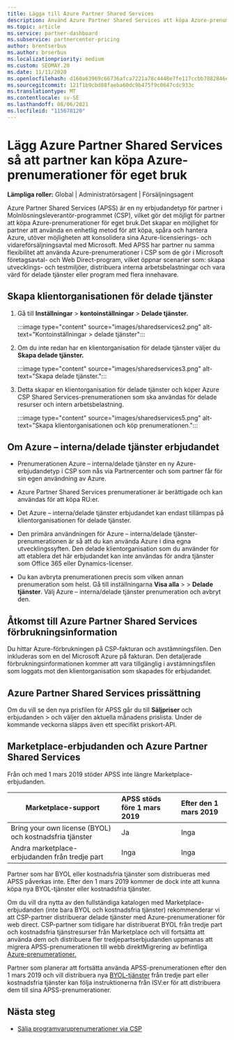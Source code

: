 ```yaml
---
title: Lägga till Azure Partner Shared Services
description: Använd Azure Partner Shared Services att köpa Azure-prenumerationer för eget bruk och för att ha en enhetlig metod för att köpa, spåra och hantera Azure.
ms.topic: article
ms.service: partner-dashboard
ms.subservice: partnercenter-pricing
author: brentserbus
ms.author: brserbus
ms.localizationpriority: medium
ms.custom: SEOMAY.20
ms.date: 11/11/2020
ms.openlocfilehash: d160a63969c66736afca7221a78c4448e7fe117ccbb7882846ed7bad22002df5
ms.sourcegitcommit: 121f1b9cbd88faeba60dc9b475f9c0647cdc933c
ms.translationtype: MT
ms.contentlocale: sv-SE
ms.lasthandoff: 08/06/2021
ms.locfileid: "115678120"
---
```

# <a name="add-azure-partner-shared-services-so-partners-can-buy-azure-subscriptions-for-their-own-use"></a>Lägg Azure Partner Shared Services så att partner kan köpa Azure-prenumerationer för eget bruk

**Lämpliga roller:** Global | Administratörsagent | Försäljningsagent

Azure Partner Shared Services (APSS) är en ny erbjudandetyp för partner i Molnlösningsleverantör-programmet (CSP), vilket gör det möjligt för partner att köpa Azure-prenumerationer för eget bruk.Det skapar en möjlighet för partner att använda en enhetlig metod för att köpa, spåra och hantera Azure, utöver möjligheten att konsolidera sina Azure-licensierings- och vidareförsäljningsavtal med Microsoft. Med APSS har partner nu samma flexibilitet att använda Azure-prenumerationer i CSP som de gör i Microsoft företagsavtal- och Web Direct-program, vilket öppnar scenarier som: skapa utvecklings- och testmiljöer, distribuera interna arbetsbelastningar och vara värd för delade tjänster eller program med flera innehavare.  

## <a name="create-the-shared-services-tenant"></a>Skapa klientorganisationen för delade tjänster

1. Gå till **Inställningar**  >  **kontoinställningar**  >  **Delade tjänster.**

   :::image type="content" source="images/sharedservices2.png" alt-text="Kontoinställningar > delade tjänster":::

2. Om du inte redan har en klientorganisation för delade tjänster väljer du **Skapa delade tjänster.**

   :::image type="content" source="images/sharedservices3.png" alt-text="Skapa delade tjänster.":::

3. Detta skapar en klientorganisation för delade tjänster och köper Azure CSP Shared Services-prenumerationen som ska användas för delade resurser och intern arbetsbelastning.

   :::image type="content" source="images/sharedservices5.png" alt-text="Skapa klientorganisationen och köp prenumerationen.":::

## <a name="about-the-azure--internalshared-services-offer"></a>Om Azure – interna/delade tjänster erbjudandet

- Prenumerationen Azure – interna/delade tjänster en ny Azure-erbjudandetyp i CSP som nås via Partnercenter och som partner får för sin egen användning av Azure.

- Azure Partner Shared Services prenumerationer är berättigade och kan användas för att köpa RU:er.

- Det Azure – interna/delade tjänster erbjudandet kan endast tillämpas på klientorganisationen för delade tjänster.

- Den primära användningen för Azure – interna/delade tjänster-prenumerationen är så att du kan använda Azure i dina egna utvecklingssyften. Den delade klientorganisation som du använder för att etablera det här erbjudandet kan inte användas för andra tjänster som Office 365 eller Dynamics-licenser.

- Du kan avbryta prenumerationen precis som vilken annan prenumeration som helst. Gå till inställningarna **Visa alla**  >    >  **Delade tjänster**. Välj Azure – interna/delade tjänster prenumeration och avbryt den.

## <a name="accessing-azure-partner-shared-services-consumption-details"></a>Åtkomst till Azure Partner Shared Services förbrukningsinformation

Du hittar Azure-förbrukningen på CSP-fakturan och avstämningsfilen. Den inkluderas som en del Microsoft Azure på fakturan. Den detaljerade förbrukningsinformationen kommer att vara tillgänglig i avstämningsfilen som loggats mot den klientorganisation som skapades för erbjudandet.

## <a name="azure-partner-shared-services-pricing"></a>Azure Partner Shared Services prissättning

Om du vill se den nya prisfilen för APSS går du till **Säljpriser** och erbjudanden  >   och väljer den aktuella månadens prislista. Under de kommande veckorna släpps även ett specifikt priskort-API.

## <a name="marketplace-offers-and-azure-partner-shared-services"></a>Marketplace-erbjudanden och Azure Partner Shared Services

Från och med 1 mars 2019 stöder APSS inte längre Marketplace-erbjudanden.

|**Marketplace-support**   |**APSS stöds före 1 mars 2019**|**Efter den 1 mars 2019**|
|---------------------------|:----------------------------|:-------------------|
|Bring your own license (BYOL) och kostnadsfria tjänster   | Ja   | Inga|
|Andra marketplace-erbjudanden från tredje part   | Inga   |Inga|

Partner som har BYOL eller kostnadsfria tjänster som distribueras med APSS påverkas inte. Efter den 1 mars 2019 kommer de dock inte att kunna köpa nya BYOL-tjänster eller kostnadsfria tjänster.

Om du vill dra nytta av den fullständiga katalogen med Marketplace-erbjudanden (inte bara BYOL och kostnadsfria tjänster) rekommenderar vi att CSP-partner distribuerar delade tjänster med Azure-prenumerationer för web direct.  CSP-partner som tidigare har distribuerat BYOL från tredje part och kostnadsfria tjänstresurser från Marketplace och vill fortsätta att använda dem och distribuera fler tredjepartserbjudanden uppmanas att migrera APSS-prenumerationen till webb direktMigrering av befintliga [Azure-prenumerationer.](/azure/cloud-solution-provider/migration/migration#migrating-existing-azure-subscriptions)

Partner som planerar att fortsätta använda APSS-prenumerationen efter den 1 mars 2019 och vill distribuera nya [BYOL-tjänster](https://azuremarketplace.microsoft.com/marketplace/apps?filters=byol) från tredje part eller kostnadsfria tjänster kan följa instruktionerna från ISV:er för att distribuera dem till sina APSS-prenumerationer.

## <a name="next-steps"></a>Nästa steg

- [Sälja programvaruprenumerationer via CSP](csp-software-subscriptions.md)